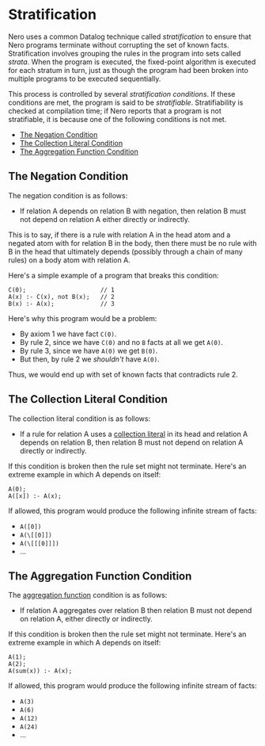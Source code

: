 # Stratification

Nero uses a common Datalog technique called *stratification* to ensure that
Nero programs terminate without corrupting the set of known facts.  
Stratification involves grouping the rules in the program into sets
called *strata*.  When the program is executed, the fixed-point algorithm
is executed for each stratum in turn, just as though the program had been
broken into multiple programs to be executed sequentially.

This process is controlled by several *stratification conditions*.  If
these conditions are met, the program is said to be *stratifiable*.
Stratifiability is checked at compilation time; if Nero reports that
a program is not stratifiable, it is because one of the following conditions
is not met.

- [The Negation Condition](#the-negation-condition)
- [The Collection Literal Condition](#the-collection-literal-condition)
- [The Aggregation Function Condition](#the-aggregation-function-condition)

## The Negation Condition

The negation condition is as follows:

- If relation A depends on relation B with negation, then relation B must not
  depend on relation A either directly or indirectly.

This is to say, if there is a rule with relation A in the head atom and 
a negated atom with for relation B in the body, then there must be no
rule with B in the head that ultimately depends (possibly through a chain
of many rules) on a body atom with relation A.

Here's a simple example of a program that breaks this condition:

```nero
C(0);                     // 1
A(x) :- C(x), not B(x);   // 2 
B(x) :- A(x);             // 3
```

Here's why this program would be a problem:

- By axiom 1 we have fact `C(0)`.
- By rule 2, since we have `C(0)` and no `B` facts at all we get `A(0)`.
- By rule 3, since we have `A(0)` we get `B(0)`.
- But then, by rule 2 we *shouldn't* have `A(0)`.

Thus, we would end up with set of known facts that contradicts rule 2.

## The Collection Literal Condition

The collection literal condition is as follows:

- If a rule for relation A uses a 
  [collection literal](terms.md) in its head and
  relation A depends on relation B, then relation B must not depend on
  relation A directly or indirectly.

If this condition is broken then the rule set might not terminate.  Here's
an extreme example in which A depends on itself:

```nero
A(0);
A([x]) :- A(x);
```

If allowed, this program would produce the following infinite stream of facts:

- `A([0])`
- `A(\[[0]])`
- `A(\[[[0]]])`
- ...


## The Aggregation Function Condition

The [aggregation function](aggregation_functions.md) condition is as follows:

- If relation A aggregates over relation B then relation B must not depend on
  relation A, either directly or indirectly.

If this condition is broken then the rule set might not terminate.  Here's
an extreme example in which A depends on itself:

```nero
A(1);
A(2);
A(sum(x)) :- A(x);
```

If allowed, this program would produce the following infinite stream of facts:

- `A(3)`
- `A(6)`
- `A(12)`
- `A(24)`
- ...
